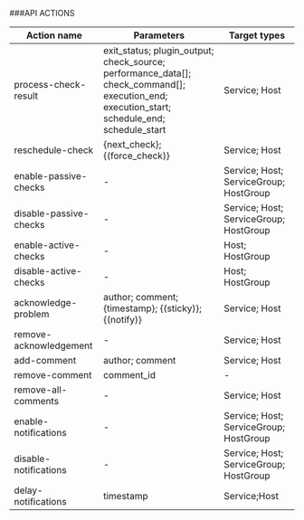 ###API ACTIONS


Action name                            | Parameters                        | Target types
---------------------------------------|-----------------------------------|--------------------------
process-check-result                   | exit_status; plugin_output; check_source; performance_data[]; check_command[]; execution_end; execution_start; schedule_end; schedule_start | Service; Host
reschedule-check                       | {next_check}; {(force_check)} | Service; Host
enable-passive-checks                  | - | Service; Host; ServiceGroup; HostGroup
disable-passive-checks                 | - | Service; Host; ServiceGroup; HostGroup
enable-active-checks                   | - | Host; HostGroup
disable-active-checks                  | - | Host; HostGroup
acknowledge-problem                    | author; comment; {timestamp}; {(sticky)}; {(notify)} | Service; Host
remove-acknowledgement                 | - | Service; Host
add-comment                            | author; comment | Service; Host
remove-comment                         | comment_id | -
remove-all-comments                    | - | Service; Host
enable-notifications                   | - | Service; Host; ServiceGroup; HostGroup
disable-notifications                  | - | Service; Host; ServiceGroup; HostGroup
delay-notifications                    | timestamp | Service;Host
